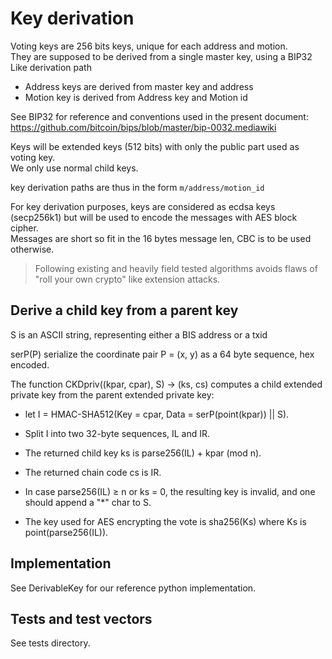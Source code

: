 # Key derivation

Voting keys are 256 bits keys, unique for each address and motion.  
They are supposed to be derived from a single master key, using a BIP32 Like derivation path

- Address keys are derived from master key and address
- Motion key is derived from Address key and Motion id

See BIP32 for reference and conventions used in the present document: https://github.com/bitcoin/bips/blob/master/bip-0032.mediawiki

Keys will be extended keys (512 bits) with only the public part used as voting key.    
We only use normal child keys.

key derivation paths are thus in the form  `m/address/motion_id`

For key derivation purposes, keys are considered as ecdsa keys (secp256k1) but will be used to encode the messages with AES block cipher.  
Messages are short so fit in the 16 bytes message len, CBC is to be used otherwise.

> Following existing and heavily field tested algorithms avoids flaws of "roll your own crypto" like extension attacks.

## Derive a child key from a parent key

S is an ASCII string, representing either a BIS address or a txid

serP(P) serialize the coordinate pair P = (x, y) as a 64 byte sequence, hex encoded.

The function CKDpriv((kpar, cpar), S) → (ks, cs) computes a child extended private key from the parent extended private key:

- let I = HMAC-SHA512(Key = cpar, Data = serP(point(kpar)) || S).
- Split I into two 32-byte sequences, IL and IR.
- The returned child key ks is parse256(IL) + kpar (mod n).
- The returned chain code cs is IR.
- In case parse256(IL) ≥ n or ks = 0, the resulting key is invalid, and one should append a "*" char to S.

- The key used for AES encrypting the vote is sha256(Ks) where Ks is point(parse256(IL)).

## Implementation

See DerivableKey for our reference python implementation.

## Tests and test vectors

See tests directory.
